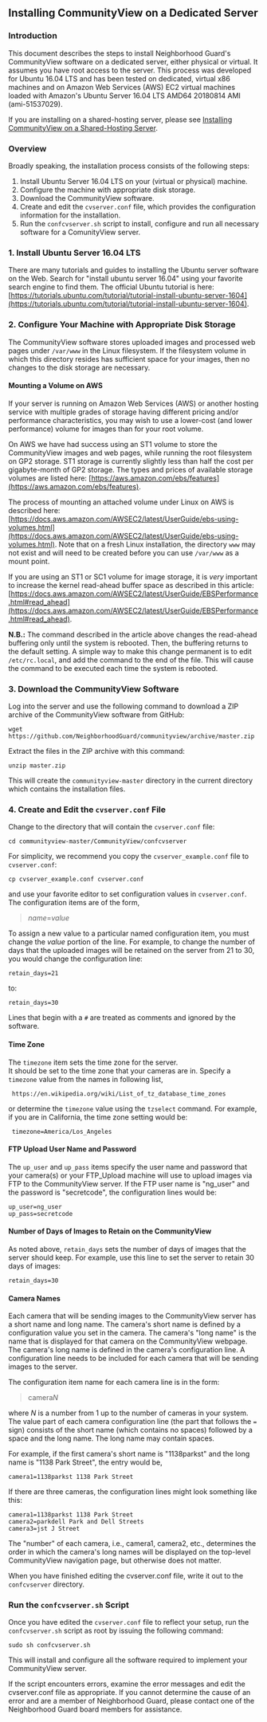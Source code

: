 ## Installing CommunityView on a Dedicated Server

### Introduction

This document describes the steps to install Neighborhood Guard's CommunityView
software on a dedicated server, either physical or virtual.  It assumes
you have root access to the server.  This process was developed for Ubuntu
16.04 LTS and has been tested on dedicated, virtual x86 machines and on Amazon
Web Services (AWS) EC2 virtual machines loaded with Amazon's 
Ubuntu Server 16.04 LTS AMD64 20180814 AMI (ami-51537029).

If you are installing on a shared-hosting server, please see
[Installing CommunityView on a Shared-Hosting Server](InstallCommunityView.md).

### Overview

Broadly speaking, the installation process consists of the following steps:
1. Install Ubuntu Server 16.04 LTS on your (virtual or physical) machine.
2. Configure the machine with appropriate disk storage.
3. Download the CommunityView software.
4. Create and edit the `cvserver.conf` file, which provides the configuration
information for the installation.
5. Run the `confcvserver.sh` script to install, configure and run all
necessary software for a ComunityView server.

### 1. Install Ubuntu Server 16.04 LTS

There are many tutorials and guides to installing the Ubuntu server software
on the Web.  Search for "install ubuntu server 16.04" using your favorite
search engine to find them.  The official Ubuntu tutorial is here: [https://tutorials.ubuntu.com/tutorial/tutorial-install-ubuntu-server-1604](https://tutorials.ubuntu.com/tutorial/tutorial-install-ubuntu-server-1604).

### 2. Configure Your Machine with Appropriate Disk Storage

The CommunityView software stores uploaded images and processed web pages under
`/var/www` in the Linux filesystem.  If the filesystem volume in which this
directory resides has sufficient space for your images, then no changes to
the disk storage are necessary.

#### Mounting a Volume on AWS

If your server is running on Amazon Web Services (AWS) or another hosting 
service with multiple grades of storage having different pricing and/or 
performance characteristics, 
you may wish to use a lower-cost (and lower performance)
volume for images than for your root volume.

On AWS
we have had success using an ST1 volume to store the CommunityView
images and web pages, while running the root filesystem on GP2 storage.
ST1 storage is currently slightly less than half the cost per gigabyte-month
of GP2 storage.  The types and prices of available storage
volumes are listed here:
[https://aws.amazon.com/ebs/features](https://aws.amazon.com/ebs/features).

The process of mounting an attached volume under Linux on AWS is described
here:
[https://docs.aws.amazon.com/AWSEC2/latest/UserGuide/ebs-using-volumes.html](https://docs.aws.amazon.com/AWSEC2/latest/UserGuide/ebs-using-volumes.html).
Note that on a fresh Linux installation, the directory `www` may not exist
and will need to be created before you can use `/var/www` as a mount point.

If you are using an ST1 or SC1 volume for image storage,
it is _very_ important to increase the
kernel read-ahead buffer space as described in this article:
[https://docs.aws.amazon.com/AWSEC2/latest/UserGuide/EBSPerformance.html#read_ahead](https://docs.aws.amazon.com/AWSEC2/latest/UserGuide/EBSPerformance.html#read_ahead).

**N.B.:** The command described in the article above changes the read-ahead
buffering only until 
the system is rebooted.  Then, the buffering returns to the default setting.
A simple way to make this change permanent is to edit
`/etc/rc.local`, and add the command to the end of the file.
This will cause the command to be executed each time the system is rebooted.

### 3. Download the CommunityView Software

Log into the server and 
use the following command to download a ZIP archive of the CommunityView
software from GitHub:

    wget https://github.com/NeighborhoodGuard/communityview/archive/master.zip
    
Extract the files in the ZIP archive with this command:

    unzip master.zip

This will create the `communityview-master` directory in the current
directory which contains the installation files.

### 4. Create and Edit the `cvserver.conf` File

Change to the directory that will contain the `cvserver.conf` file:

    cd communityview-master/CommunityView/confcvserver

For simplicity, we recommend you copy the `cvserver_example.conf` file 
to `cvserver.conf`:

    cp cvserver_example.conf cvserver.conf
    
and use your favorite editor to set configuration values in `cvserver.conf`.
The configuration items are of the form,

>
> *name*=_value_
>

To assign a new value to a particular named configuration item, 
you must change the _value_ portion of the line.  For example, to change 
the number of days that the  uploaded images will be retained on the server 
from 21 to 30, you would change the configuration line:

    retain_days=21
to:

    retain_days=30
    
Lines that begin with a `#` are treated as comments and ignored by the software.

#### Time Zone

The `timezone` item sets the time zone for the server.  
It should be set to the time zone
that your cameras are in. Specify a `timezone` value 
from the names in following list,

     https://en.wikipedia.org/wiki/List_of_tz_database_time_zones

or determine the `timezone` value using the `tzselect` command.  For example,
if you are in California, the time zone setting would be:

     timezone=America/Los_Angeles

#### FTP Upload User Name and Password

The `up_user` and `up_pass` items
specify the user name and password that your camera(s)
or your FTP_Upload machine will use to upload images via FTP to the
CommunityView server.  If the FTP user name is "ng_user" and the password is
"secretcode", the configuration lines would be:

    up_user=ng_user
    up_pass=secretcode

#### Number of Days of Images to Retain on the CommunityView

As noted above, `retain_days` sets the number of days of 
images that the server should keep.
For example, use this line to set the server to retain 30 days of images:

    retain_days=30

#### Camera Names

Each camera that will be sending images to the CommunityView server has a
short name and long name.  The camera's short name is defined by a
configuration value you set in the camera.  The camera's "long name" is the
name that is displayed for that camera on the CommunityView webpage.
The camera's long name is defined in the camera's configuration line.
A configuration line needs to be included for each camera that will be
sending images to the server.

The configuration item name for each camera line is in the form:

>
> camera*N*
>

where _N_ is a number from 1 up to the number of cameras in your system.
The value part of each camera configuration line (the part that follows the
`=` sign) consists of the short name
(which contains no spaces) followed by a space and the long name.  The long name
may contain spaces.

For example, if the first camera's short name is "1138parkst"
and the long name is "1138 Park Street", the entry would be,

    camera1=1138parkst 1138 Park Street

If there are three cameras, the configuration lines might look something like
this:

    camera1=1138parkst 1138 Park Street
    camera2=parkdell Park and Dell Streets
    camera3=jst J Street

The "number" of each camera, i.e., camera1, camera2, etc., determines the
order in which the camera's long names
 will be displayed on the top-level CommunityView
navigation page, but otherwise does not matter.

When you have finished editing the cvserver.conf file, write it out to the 
`confcvserver` directory.

### Run the `confcvserver.sh` Script

Once you have edited the `cvserver.conf` file to reflect your setup,
run the `confcvserver.sh` script as root by issuing the following command:

    sudo sh confcvserver.sh

This will install and configure all the software required
to implement your CommunityView server.

If the script encounters errors, examine the error messages and edit the
cvserver.conf file as appropriate.  If you cannot determine the cause of an
error and are a member of Neighborhood Guard, please contact one of the
Neighborhood Guard board members for assistance.